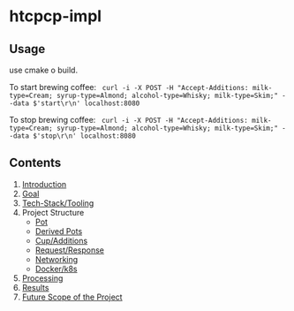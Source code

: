 # htcpcp-impl

## Usage
use cmake o build.

To start brewing coffee:
` curl -i -X POST -H "Accept-Additions: milk-type=Cream; syrup-type=Almond; alcohol-type=Whisky; milk-type=Skim;" --data $'start\r\n' localhost:8080`

To stop brewing coffee:
` curl -i -X POST -H "Accept-Additions: milk-type=Cream; syrup-type=Almond; alcohol-type=Whisky; milk-type=Skim;" --data $'stop\r\n' localhost:8080`

## Contents
1. [Introduction](https://github.com/pranavgade20/htcpcp-impl/wiki/1.-Introduction)
2. [Goal](https://github.com/pranavgade20/htcpcp-impl/wiki/2.-Goal)
3. [Tech-Stack/Tooling](https://github.com/pranavgade20/htcpcp-impl/wiki/3.-Tech-Stack-%5C-Tooling)
4. Project Structure
   - [Pot](https://github.com/pranavgade20/htcpcp-impl/wiki/4.1-Pot)
   - [Derived Pots](https://github.com/pranavgade20/htcpcp-impl/wiki/4.2-Derived-Pots)
   - [Cup/Additions](https://github.com/pranavgade20/htcpcp-impl/wiki/4.3-Cup-%5C--Additions)
   - [Request/Response](https://github.com/pranavgade20/htcpcp-impl/wiki/4.4-Request%5CResponse)
   - [Networking](https://github.com/pranavgade20/htcpcp-impl/wiki/4.5-Networking)
   - [Docker/k8s](https://github.com/pranavgade20/htcpcp-impl/wiki/4.6-Docker-K8s)
5. [Processing](https://github.com/pranavgade20/htcpcp-impl/wiki/5.-Processing)
6. [Results](https://github.com/pranavgade20/htcpcp-impl/wiki/6.-Results)
7. [Future Scope of the Project](https://github.com/pranavgade20/htcpcp-impl/wiki/7.-Future-Scope-of-the-project)
